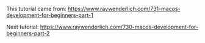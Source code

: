 This tutorial came from:
https://www.raywenderlich.com/731-macos-development-for-beginners-part-1

Next tutorial: https://www.raywenderlich.com/730-macos-development-for-beginners-part-2

